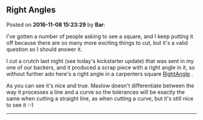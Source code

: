 ## Right Angles
Posted on **2016-11-08 15:23:29** by **Bar**:

I've gotten a number of people asking to see a square, and I keep putting it off because there are so many more exciting things to cut, but it's a valid question so I should answer it. 



I cut a crutch last night (see today's kickstarter update) that was sent in my one of our backers, and it produced a scrap piece with a right angle in it, so without further ado here's a right angle in a carpenters square  [RightAngle](/images/3O/rb/3Orb_rightangle.jpg.jpg) .



As you can see it's nice and true. Maslow doesn't differentiate between the way it processes a line and a curve so the tolerances will be exactly the same when cutting a straight line, as when cutting a curve, but it's still nice to see it :-)

---

